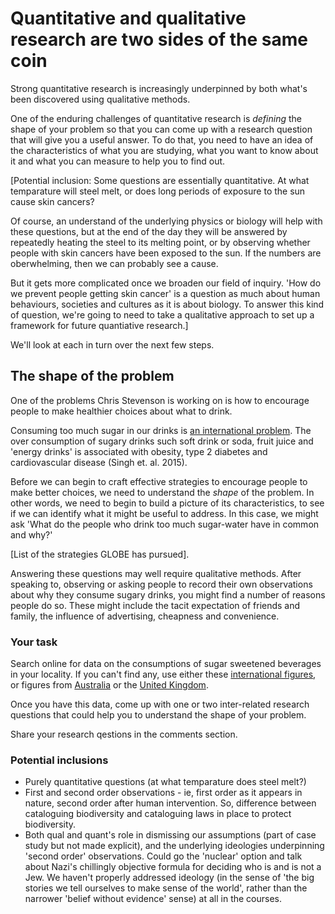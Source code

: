# Quantitative and qualitative research are two sides of the same coin

Strong quantitative research is increasingly underpinned by both what's been discovered using qualitative methods. 

One of the enduring challenges of quantitative research is _defining_ the shape of your problem so that you can come up with a research question that will give you a useful answer.  To do that, you need to have an idea of the characteristics of what you are studying, what you want to know about it and what you can measure to help you to find out.

[Potential inclusion: Some questions are essentially quantitative.  At what temparature will steel melt, or does long periods of exposure to the sun cause skin cancers?  

Of course, an understand of the underlying physics or biology will help with these questions, but at the end of the day they will be answered by repeatedly heating the steel to its melting point, or by observing whether people with skin cancers have been exposed to the sun.  If the numbers are oberwhelming, then we can probably see a cause.

But it gets more complicated once we broaden our field of inquiry.  'How do we prevent people getting skin cancer' is a question as much about human behaviours, societies and cultures as it is about biology.  To answer this kind of question, we're going to need to take a qualitative approach to set up a framework for future quantiative research.]


We'll look at each in turn over the next few steps.

## The shape of the problem

One of the problems Chris Stevenson is working on is how to encourage people to make healthier choices about what to drink.

Consuming too much sugar in our drinks is [an international problem](http://journals.plos.org/plosone/article?id=10.1371/journal.pone.0124845). The over consumption of sugary drinks such soft drink or soda, fruit juice and 'energy drinks' is associated with obesity, type 2 diabetes and cardiovascular disease (Singh et. al. 2015).  

Before we can begin to craft effective strategies to encourage people to make better choices, we need to understand the _shape_ of the problem.  In other words, we need to begin to build a picture of its characteristics, to see if we can identify what it might be useful to address.  In this case, we might ask 'What do the people who drink too much sugar-water have in common and why?'


[List of the strategies GLOBE has pursued].



Answering these questions may well require qualitative methods.  After speaking to, observing or asking people to record their own observations about why they consume sugary drinks, you might find a number of reasons people do so.  These might include the tacit expectation of friends and family, the influence of advertising, cheapness and convenience.


### Your task

Search online for data on the consumptions of sugar sweetened beverages in your locality. If you can't find any, use either these [international figures](http://journals.plos.org/plosone/article?id=10.1371/journal.pone.0124845), or  figures from [Australia](http://www.abs.gov.au/ausstats/abs@.nsf/Lookup/4364.0.55.007main+features7102011-12) or the [United Kingdom](www.google.com).

Once you have this data, come up with one or two inter-related research questions that could help you to understand the shape of your problem.

Share your research qestions in the comments section.

### Potential inclusions

* Purely quantitative questions (at what temparature does steel melt?)
* First and second order observations - ie, first order as it appears in nature, second order after human intervention. So, difference between cataloguing biodiversity and cataloguing laws in place to protect biodiversity.
* Both qual and quant's role in dismissing our assumptions (part of case study but not made explicit), and the underlying ideologies underpinning 'second order' observations.  Could go the 'nuclear' option and talk about Nazi's chillingly objective formula for deciding who is and is not a Jew. We haven't properly addressed ideology (in the sense of 'the big stories we tell ourselves to make sense of the world', rather than the narrower 'belief without evidence' sense) at all in the courses.
